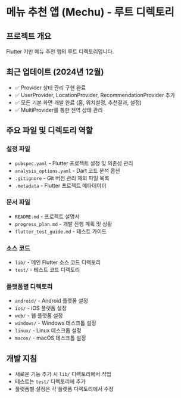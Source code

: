 # 메뉴 추천 앱 (Mechu) - 루트 디렉토리

## 프로젝트 개요
Flutter 기반 메뉴 추천 앱의 루트 디렉토리입니다.

## 최근 업데이트 (2024년 12월)
- ✅ Provider 상태 관리 구현 완료
- ✅ UserProvider, LocationProvider, RecommendationProvider 추가
- ✅ 모든 기본 화면 개발 완료 (홈, 위치설정, 추천결과, 설정)
- ✅ MultiProvider를 통한 전역 상태 관리

## 주요 파일 및 디렉토리 역할

### 설정 파일
- `pubspec.yaml` - Flutter 프로젝트 설정 및 의존성 관리
- `analysis_options.yaml` - Dart 코드 분석 옵션
- `.gitignore` - Git 버전 관리 제외 파일 목록
- `.metadata` - Flutter 프로젝트 메타데이터

### 문서 파일
- `README.md` - 프로젝트 설명서
- `progress_plan.md` - 개발 진행 계획 및 상황
- `flutter_test_guide.md` - 테스트 가이드

### 소스 코드
- `lib/` - 메인 Flutter 소스 코드 디렉토리
- `test/` - 테스트 코드 디렉토리

### 플랫폼별 디렉토리
- `android/` - Android 플랫폼 설정
- `ios/` - iOS 플랫폼 설정
- `web/` - 웹 플랫폼 설정
- `windows/` - Windows 데스크톱 설정
- `linux/` - Linux 데스크톱 설정
- `macos/` - macOS 데스크톱 설정

## 개발 지침
- 새로운 기능 추가 시 `lib/` 디렉토리에서 작업
- 테스트는 `test/` 디렉토리에 추가
- 플랫폼별 설정은 각 플랫폼 디렉토리에서 수정
 